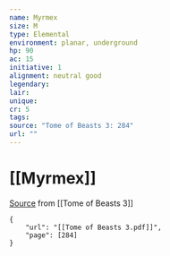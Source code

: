 ```yaml
---
name: Myrmex
size: M
type: Elemental
environment: planar, underground
hp: 90
ac: 15
initiative: 1
alignment: neutral good
legendary: 
lair: 
unique: 
cr: 5
tags: 
source: "Tome of Beasts 3: 284"
url: ""
---
```

# [[Myrmex]]

[Source](zotero://open-pdf/library/items/BLGR9HVR?page=284) from [[Tome of Beasts 3]]

```pdf
{
	"url": "[[Tome of Beasts 3.pdf]]",
	"page": [284]
}
```

